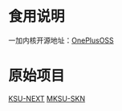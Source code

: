 # 食用说明
一加内核开源地址：[OnePlusOSS](https://github.com/OnePlusOSS/kernel_manifest)

# 原始项目
[KSU-NEXT](https://github.com/KernelSU-Next/KernelSU-Next)
[MKSU-SKN](https://github.com/ShirkNeko/KernelSU)
